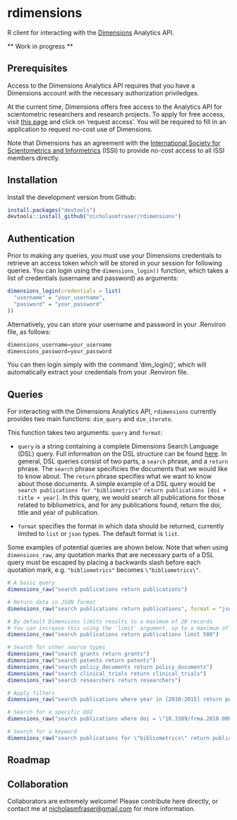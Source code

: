 
<!-- README.md is generated from README.Rmd. Please edit that file -->

# rdimensions

R client for interacting with the
[Dimensions](https://www.dimensions.ai/) Analytics API.

\*\* Work in progress \*\*

## Prerequisites

Access to the Dimensions Analytics API requires that you have a
Dimensions account with the necessary authorization priviledges.

At the current time, Dimensions offers free access to the Analytics API
for scientometric researchers and research projects. To apply for free
access, visit [this
page](https://www.dimensions.ai/scientometric-research/) and click on
‘request access’. You will be required to fill in an application to
request no-cost use of Dimensions.

Note that Dimensions has an agreement with the [International Society
for Scientometrics and Informetrics](http://issi-society.org/) (ISSI) to
provide no-cost access to all ISSI members directly.

## Installation

Install the development version from Github:

``` r
install.packages("devtools")
devtools::install_github("nicholasmfraser/rdimensions")
```

## Authentication

Prior to making any queries, you must use your Dimensions credentials to
retrieve an access token which will be stored in your session for
following queries. You can login using the `dimensions_login()`
function, which takes a list of credentials (username and password) as
arguments:

``` r
dimensions_login(credentials = list(
  "username" = "your_username",
  "password" = "your_password"
))
```

Alternatively, you can store your username and password in your
.Renviron file, as follows:

``` r
dimensions_username=your_username
dimensions_password=your_password
```

You can then login simply with the command ‘dim\_login()’, which will
automatically extract your credentials from your .Renviron file.

## Queries

For interacting with the Dimensions Analytics API, `rdimensions`
currently provides two main functions: `dim_query` and `dim_iterate`.

This function takes two arguments: `query` and `format`:

  - `query` is a string containing a complete Dimensions Search Language
    (DSL) query. Full information on the DSL structure can be found
    [here](https://docs.dimensions.ai/dsl/). In general, DSL queries
    consist of two parts, a `search` phrase, and a `return` phrase. The
    `search` phrase specificies the documents that we would like to know
    about. The `return` phrase specifies what we want to know about
    those documents. A simple example of a DSL query would be `search
    publications for "bibliometrics" return publications [doi + title +
    year]`. In this query, we would search all publications for those
    related to bibliometrics, and for any publications found, return the
    doi, title and year of publication.

  - `format` specifies the format in which data should be returned,
    currently limited to `list` or `json` types. The default format is
    `list`.

Some examples of potential queries are shown below. Note that when using
`dimensions_raw`, any quotation marks that are necessary parts of a DSL
query must be escaped by placing a backwards slash before each quotation
mark, e.g. `"bibliometrics"` becomes `\"bibliometrics\"`.

``` r
# A basic query
dimensions_raw("search publications return publications")

# Return data in JSON format
dimensions_raw("search publications return publications", format = "json")

# By default Dimensions limits results to a maximum of 20 records
# You can increase this using the 'limit' argument, up to a maximum of 1000 records
dimensions_raw("search publications return publications limit 500")

# Search for other source types
dimensions_raw("search grants return grants")
dimensions_raw("search patents return patents")
dimensions_raw("search policy_documents return policy_documents")
dimensions_raw("search clinical_trials return clinical_trials")
dimensions_raw("search researchers return researchers")

# Apply filters
dimensions_raw("search publications where year in [2010:2015] return publications")

# Search for a specific DOI
dimensions_raw("search publications where doi = \"10.3389/frma.2018.00023\" return publications")

# Search for a keyword
dimensions_raw("search publications for \"bibliometrics\" return publications")
```

## Roadmap

## Collaboration

Collaborators are extremely welcome\! Please contribute here directly,
or contact me at <nicholasmfraser@gmail.com> for more information.
